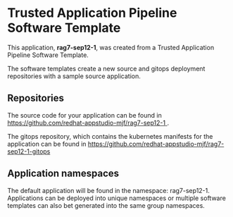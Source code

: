 # Trusted Application Pipeline Software Template

This application, **rag7-sep12-1**, was created from a Trusted Application Pipeline Software Template.

The software templates create a new source and gitops deployment repositories with a sample source application. 

## Repositories

The source code for your application can be found in [https://github.com/redhat-appstudio-mjf/rag7-sep12-1 ](https://github.com/redhat-appstudio-mjf/rag7-sep12-1 ).
 
The gitops repository, which contains the kubernetes manifests for the application can be found in 
[https://github.com/redhat-appstudio-mjf/rag7-sep12-1-gitops ](https://github.com/redhat-appstudio-mjf/rag7-sep12-1-gitops ) 

## Application namespaces 

The default application will be found in the namespace: rag7-sep12-1. Applications can be deployed into unique namespaces or multiple software templates can also bet generated into the same group namespaces.  